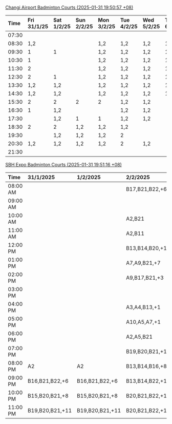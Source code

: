 [Changi Airport Badminton Courts (2025-01-31 19:50:57 +08)](https://www.carc.org.sg/FacilityBooking.aspx)

| Time   | Fri 31/1/25   | Sat 1/2/25   | Sun 2/2/25   | Mon 3/2/25   | Tue 4/2/25   | Wed 5/2/25   | Thu 6/2/25   |
|:-------|:--------------|:-------------|:-------------|:-------------|:-------------|:-------------|:-------------|
| 07:30  |               |              |              |              |              |              |              |
| 08:30  | 1,2           |              |              | 1,2          | 1,2          | 1,2          | 1,2          |
| 09:30  | 1             | 1            |              | 1,2          | 1,2          | 1,2          | 1,2          |
| 10:30  | 1             |              |              | 1,2          | 1,2          | 1,2          | 1,2          |
| 11:30  | 2             |              |              | 1,2          | 1,2          | 1,2          | 1,2          |
| 12:30  | 2             | 1            |              | 1,2          | 1,2          | 1,2          | 1,2          |
| 13:30  | 1,2           | 1,2          |              | 1,2          | 1,2          | 1,2          | 1,2          |
| 14:30  | 1,2           | 1,2          |              | 1,2          | 1,2          | 1,2          | 1,2          |
| 15:30  | 2             | 2            | 2            | 2            | 1,2          | 1,2          |              |
| 16:30  | 1             | 1,2          |              |              | 1,2          | 1,2          |              |
| 17:30  |               | 1,2          | 1            | 1            | 1,2          | 1,2          |              |
| 18:30  | 2             | 2            | 1,2          | 1,2          | 1,2          |              |              |
| 19:30  |               | 1,2          | 1,2          | 1,2          | 2            |              |              |
| 20:30  | 1,2           | 1,2          | 1,2          | 1,2          | 2            | 1,2          |              |
| 21:30  |               |              |              |              |              |              |              |

[SBH Expo Badminton Courts (2025-01-31 19:51:16 +08)](https://singaporebadmintonhall.getomnify.com/widgets/O3MRKGBH359GA55KHMG1RD)

| Time     | 31/1/2025       | 1/2/2025        | 2/2/2025        | 3/2/2025        | 4/2/2025        | 5/2/2025        | 6/2/2025        |
|:---------|:----------------|:----------------|:----------------|:----------------|:----------------|:----------------|:----------------|
| 08:00 AM |                 |                 | B17,B21,B22,+6  | B20,B21,B22,+12 | B19,B21,B22,+14 | B20,B21,B22,+18 | B19,B21,B22,+19 |
| 09:00 AM |                 |                 |                 |                 | B19,B21,B22,+13 | B20,B21,B22,+18 | B19,B21,B22,+19 |
| 10:00 AM |                 |                 | A2,B21          |                 | B19,B20,B21,+16 | B19,B21,B22,+16 | B19,B20,B22,+18 |
| 11:00 AM |                 |                 | A2,B11          | A6,A8,A9        | B19,B20,B21,+17 | B19,B21,B22,+18 | B19,B20,B22,+18 |
| 12:00 PM |                 |                 | B13,B14,B20,+10 | B15,B16,B17,+2  | B19,B21,B22,+11 | B19,B21,B22,+19 | B19,B21,B22,+19 |
| 01:00 PM |                 |                 | A7,A9,B21,+7    | B19,B21,B22,+6  | B20,B21,B22,+10 | B19,B21,B22,+19 | B19,B21,B22,+19 |
| 02:00 PM |                 |                 | A9,B17,B21,+3   | A7,A8           | B20,B21,B22,+14 | B19,B21,B22,+19 | B19,B21,B22,+14 |
| 03:00 PM |                 |                 |                 | A8,B11          | B11,B14,B18,+2  | B19,B20,B21,+8  | B19,B21,B22,+12 |
| 04:00 PM |                 |                 | A3,A4,B13,+1    |                 | A3              | B14,B15,B21,+2  | B14,B15,B17,+5  |
| 05:00 PM |                 |                 | A10,A5,A7,+1    | B12,B13,B17,+5  | A2,A3,B13,+1    |                 | A10             |
| 06:00 PM |                 |                 | A2,A5,B21       | A10,A9,B21,+6   | A5,B14,B15,+4   | A10,B16,B21     |                 |
| 07:00 PM |                 |                 | B19,B20,B21,+1  | B16,B19,B21,+11 | B19,B21,B22,+9  | A10,B21,B22     |                 |
| 08:00 PM | A2              | A2              | B13,B14,B16,+8  | B20,B21,B22,+17 |                 |                 | B19,B20,B22,+3  |
| 09:00 PM | B16,B21,B22,+6  | B16,B21,B22,+6  | B13,B14,B22,+10 | B20,B21,B22,+18 |                 |                 | B19,B20,B22,+3  |
| 10:00 PM | B15,B20,B21,+8  | B15,B20,B21,+8  | B20,B21,B22,+15 | A10,A8,A9,+7    | A10,A8,A9,+7    | A10,A8,A9,+7    |                 |
| 11:00 PM | B19,B20,B21,+11 | B19,B20,B21,+11 | B20,B21,B22,+16 | A10,A8,A9,+7    | A10,A8,A9,+7    | A10,A8,A9,+7    |                 |
